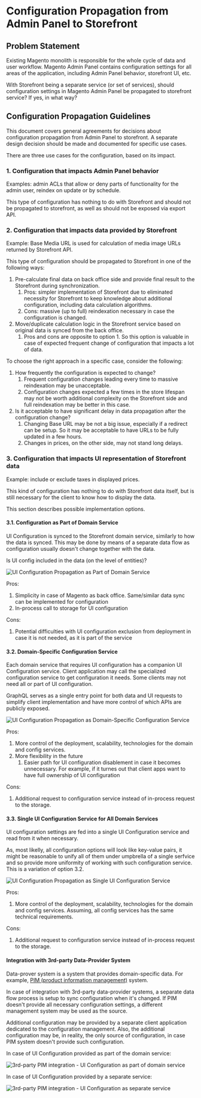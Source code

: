 # Configuration Propagation from Admin Panel to Storefront

## Problem Statement

Existing Magento monolith is responsible for the whole cycle of data and user workflow.
Magento Admin Panel contains configuration settings for all areas of the application, including Admin Panel behavior, storefront UI, etc.

With Storefront being a separate service (or set of services), should configuration settings in Magento Admin Panel be propagated to storefront service?
If yes, in what way?

## Configuration Propagation Guidelines

This document covers general agreements for decisions about configuration propagation from Admin Panel to storefront. 
A separate design decision should be made and documented for specific use cases.

There are three use cases for the configuration, based on its impact.

### 1. Configuration that impacts Admin Panel behavior

Examples: admin ACLs that allow or deny parts of functionality for the admin user, reindex on update or by schedule.

This type of configuration has nothing to do with Storefront and should not be propagated to storefront, as well as should not be exposed via export API. 

### 2. Configuration that impacts data provided by Storefront

Example: Base Media URL is used for calculation of media image URLs returned by Storefront API.

This type of configuration should be propagated to Storefront in one of the following ways:

1. Pre-calculate final data on back office side and provide final result to the Storefront during synchronization.
   1. Pros: simpler implementation of Storefront due to eliminated necessity for Storefront to keep knowledge about additional configuration, including data calculation algorithms.
   2. Cons: massive (up to full) reindexation necessary in case the configuration is changed.
2. Move/duplicate calculation logic in the Storefront service based on original data is synced from the back office.
    1. Pros and cons are opposite to option 1. So this option is valuable in case of expected frequent change of configuration that impacts a lot of data.

To choose the right approach in a specific case, consider the following:

1. How frequently the configuration is expected to change?
   1. Frequent configuration changes leading every time to massive reindexation may be unacceptable.
   2. Configuration changes expected a few times in the store lifespan may not be worth additional complexity on the Storefront side and full reindexation may be better in this case.
2. Is it acceptable to have significant delay in data propagation after the configuration change?
   1. Changing Base URL may be not a big issue, especially if a redirect can be setup. So it may be acceptable to have URLs to be fully updated in a few hours.
   2. Changes in prices, on the other side, may not stand long delays.

### 3. Configuration that impacts UI representation of Storefront data

Example: include or exclude taxes in displayed prices. 

This kind of configuration has nothing to do with Storefront data itself, but is still necessary for the client to know how to display the data.

This section describes possible implementation options.

#### 3.1. Configuration as Part of Domain Service

UI Configuration is synced to the Storefront domain service, similarly to how the data is synced.
This may be done by means of a separate data flow as configuration usually doesn't change together with the data.

Is UI config included in the data (on the level of entities)?

![UI Configuration Propagation as Part of Domain Service](https://app.lucidchart.com/publicSegments/view/4805a8df-abe8-4605-96e2-20266b2f2876/image.png)

Pros:

1. Simplicity in case of Magento as back office. Same/similar data sync can be implemented for configuration
2. In-process call to storage for UI configuration

Cons:

1. Potential difficulties with UI configuration exclusion from deployment in case it is not needed, as it is part of the service 

#### 3.2. Domain-Specific Configuration Service 

Each domain service that requires UI configuration has a companion UI Configuration service.
Client application may call the specialized configuration service to get configuration it needs.
Some clients may not need all or part of UI configuration.

GraphQL serves as a single entry point for both data and UI requests to simplify client implementation and have more control of which APIs are publicly exposed.

![UI Configuration Propagation as Domain-Specific Configuration Service](https://app.lucidchart.com/publicSegments/view/c3c9f0a7-1780-416f-ab3f-caeeebb15680/image.png)

Pros:

1. More control of the deployment, scalability, technologies for the domain and config services.
2. More flexibility in the future
   1. Easier path for UI configuration disablement in case it becomes unnecessary. For example, if it turnes out that client apps want to have full ownership of UI configuration

Cons: 

1. Additional request to configuration service instead of in-process request to the storage.

#### 3.3. Single UI Configuration Service for All Domain Services

UI configuration settings are fed into a single UI Configuration service and read from it when necessary.

As, most likelly, all configuration options will look like key-value pairs, it might be reasonable to unify all of them under umpbrella of a single serfvice and so provide more uniformity of working with such configuration service.
This is a variation of option 3.2.

![UI Configuration Propagation as Single UI Configuration Service](https://app.lucidchart.com/publicSegments/view/cc77dc21-77ac-4eb4-b766-0f9afc8c11d5/image.png)

Pros:

1. More control of the deployment, scalability, technologies for the domain and config services. Assuming, all config services has the same technical requirements.

Cons: 

1. Additional request to configuration service instead of in-process request to the storage.

#### Integration with 3rd-party Data-Provider System

Data-prover system is a system that provides domain-specific data. For example, [PIM (product information management)](https://en.wikipedia.org/wiki/Product_information_management) system. 

In case of integration with 3rd-party data-provider systems, a separate data flow process is setup to sync configuration when it's changed.
If PIM doesn't provide all necessary configuration settings, a different management system may be used as the source.

Additional configuration may be provided by a separate client application dedicated to the configuration management.
Also, the additional configuration may be, in reality, the only source of configuration, in case PIM system doesn't provide such configuration.

In case of UI Configuration provided as part of the domain service:

![3rd-party PIM integration - UI Configuration as part of domain service](https://app.lucidchart.com/publicSegments/view/0e81c178-7480-41ca-8e7d-a37e6bdb6b6d/image.png)

In case of UI Configuration provided by a separate service:

![3rd-party PIM integration - UI Configuration as separate service](https://app.lucidchart.com/publicSegments/view/6051ef66-4b8f-44aa-9211-c6e7399bc9e2/image.png)

